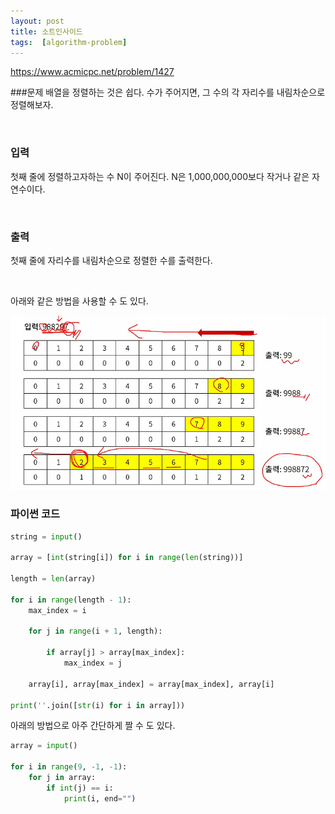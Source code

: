 ```yaml
---
layout: post
title: 소트인사이드
tags:  [algorithm-problem]
---
```


https://www.acmicpc.net/problem/1427

###문제
배열을 정렬하는 것은 쉽다. 수가 주어지면, 그 수의 각 자리수를 내림차순으로 정렬해보자.


&nbsp;

### 입력
첫째 줄에 정렬하고자하는 수 N이 주어진다. N은 1,000,000,000보다 작거나 같은 자연수이다.


&nbsp;

### 출력
첫째 줄에 자리수를 내림차순으로 정렬한 수를 출력한다.


&nbsp;

아래와 같은 방법을 사용할 수 도 있다.

![Alt text](/public/post/2020_01_08_sort_inside/sort_inside.PNG)


### 파이썬 코드
~~~python
string = input()

array = [int(string[i]) for i in range(len(string))]

length = len(array)

for i in range(length - 1):
    max_index = i

    for j in range(i + 1, length):

        if array[j] > array[max_index]:
            max_index = j

    array[i], array[max_index] = array[max_index], array[i]

print(''.join([str(i) for i in array]))
~~~

아래의 방법으로 아주 간단하게 짤 수 도 있다.
~~~python
array = input()

for i in range(9, -1, -1):
    for j in array:
        if int(j) == i:
            print(i, end="")
~~~
